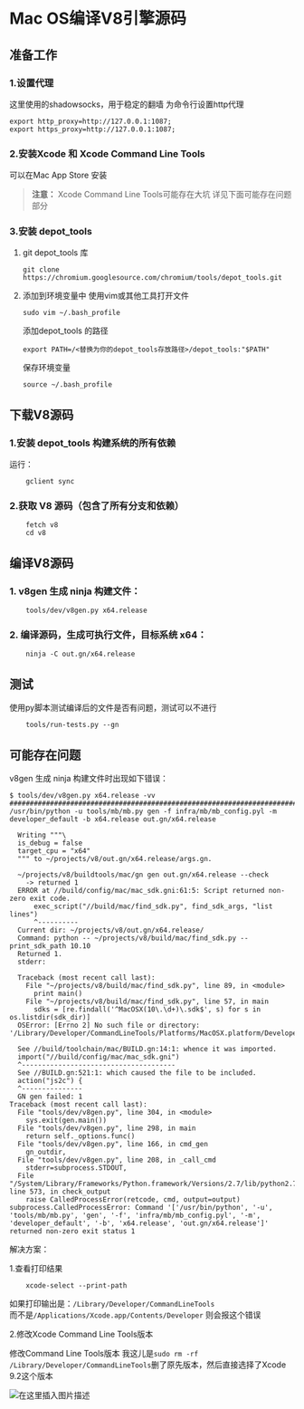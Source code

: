 
# Mac OS编译V8引擎源码

## 准备工作

### 1.设置代理

这里使用的shadowsocks，用于稳定的翻墙
 为命令行设置http代理
 
```shell
export http_proxy=http://127.0.0.1:1087;
export https_proxy=http://127.0.0.1:1087;
```

### 2.安装Xcode 和 Xcode Command Line Tools

可以在Mac App Store 安装

>**注意：** Xcode Command Line Tools可能存在大坑
>详见下面可能存在问题部分

### 3.安装 depot_tools

 1. git depot_tools 库

 
	```shell
	git clone https://chromium.googlesource.com/chromium/tools/depot_tools.git
	```
2. 添加到环境变量中
使用vim或其他工具打开文件


	```shell
	sudo vim ~/.bash_profile
	```
	
	添加depot_tools  的路径
	
	
	```shell
	export PATH=/<替换为你的depot_tools存放路径>/depot_tools:"$PATH" 
	```

	 保存环境变量
	 
	```shell
	source ~/.bash_profile
	```


## 下载V8源码


### 1.安装 depot_tools 构建系统的所有依赖
运行：

```shell
	gclient sync
```
### 2.获取 V8 源码（包含了所有分支和依赖）

```shell
	fetch v8
	cd v8
```

## 编译V8源码

### 1. v8gen 生成 ninja 构建文件：
```shell
	tools/dev/v8gen.py x64.release
```
### 2. 编译源码，生成可执行文件，目标系统 x64：
```shell
	ninja -C out.gn/x64.release
```
## 测试
使用py脚本测试编译后的文件是否有问题，测试可以不进行

```shell
	tools/run-tests.py --gn
```


## 可能存在问题
v8gen 生成 ninja 构建文件时出现如下错误：

```shell
$ tools/dev/v8gen.py x64.release -vv
################################################################################
/usr/bin/python -u tools/mb/mb.py gen -f infra/mb/mb_config.pyl -m developer_default -b x64.release out.gn/x64.release

  Writing """\
  is_debug = false
  target_cpu = "x64"
  """ to ~/projects/v8/out.gn/x64.release/args.gn.

  ~/projects/v8/buildtools/mac/gn gen out.gn/x64.release --check
    -> returned 1
  ERROR at //build/config/mac/mac_sdk.gni:61:5: Script returned non-zero exit code.
      exec_script("//build/mac/find_sdk.py", find_sdk_args, "list lines")
      ^----------
  Current dir: ~/projects/v8/out.gn/x64.release/
  Command: python -- ~/projects/v8/build/mac/find_sdk.py --print_sdk_path 10.10
  Returned 1.
  stderr:

  Traceback (most recent call last):
    File "~/projects/v8/build/mac/find_sdk.py", line 89, in <module>
      print main()
    File "~/projects/v8/build/mac/find_sdk.py", line 57, in main
      sdks = [re.findall('^MacOSX(10\.\d+)\.sdk$', s) for s in os.listdir(sdk_dir)]
  OSError: [Errno 2] No such file or directory: '/Library/Developer/CommandLineTools/Platforms/MacOSX.platform/Developer/SDKs'

  See //build/toolchain/mac/BUILD.gn:14:1: whence it was imported.
  import("//build/config/mac/mac_sdk.gni")
  ^--------------------------------------
  See //BUILD.gn:521:1: which caused the file to be included.
  action("js2c") {
  ^---------------
  GN gen failed: 1
Traceback (most recent call last):
  File "tools/dev/v8gen.py", line 304, in <module>
    sys.exit(gen.main())
  File "tools/dev/v8gen.py", line 298, in main
    return self._options.func()
  File "tools/dev/v8gen.py", line 166, in cmd_gen
    gn_outdir,
  File "tools/dev/v8gen.py", line 208, in _call_cmd
    stderr=subprocess.STDOUT,
  File "/System/Library/Frameworks/Python.framework/Versions/2.7/lib/python2.7/subprocess.py", line 573, in check_output
    raise CalledProcessError(retcode, cmd, output=output)
subprocess.CalledProcessError: Command '['/usr/bin/python', '-u', 'tools/mb/mb.py', 'gen', '-f', 'infra/mb/mb_config.pyl', '-m', 'developer_default', '-b', 'x64.release', 'out.gn/x64.release']' returned non-zero exit status 1

```

解决方案：

1.查看打印结果
```shell
	xcode-select --print-path
```
如果打印输出是：`/Library/Developer/CommandLineTools`  
而不是`/Applications/Xcode.app/Contents/Developer`
则会报这个错误

2.修改Xcode Command Line Tools版本

修改Command Line Tools版本
我这儿是`sudo rm -rf /Library/Developer/CommandLineTools`删了原先版本，然后直接选择了Xcode 9.2这个版本

![在这里插入图片描述](https://github.com/zhangzhian/LearningNotes/blob/master/res/v8引擎编译.png?raw=true)